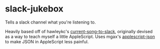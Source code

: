 
# slack-jukebox

Tells a slack channel what you're listening to.

Heavily based off of hawleykc's [current-song-to-slack](https://github.com/hawleykc/current-song-to-slack), originally devised as a way to teach myself a little AppleScript. Uses mgax's [applescript-json](https://github.com/mgax/applescript-json) to make JSON in AppleScript less painful.
